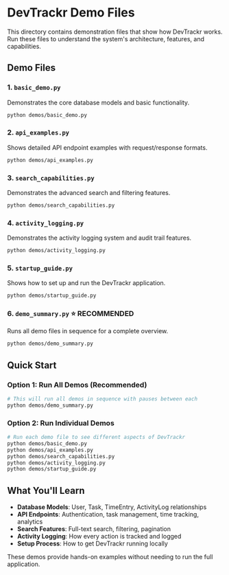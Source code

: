 # DevTrackr Demo Files

This directory contains demonstration files that show how DevTrackr works. Run these files to understand the system's architecture, features, and capabilities.

## Demo Files

### 1. `basic_demo.py`
Demonstrates the core database models and basic functionality.
```bash
python demos/basic_demo.py
```

### 2. `api_examples.py`
Shows detailed API endpoint examples with request/response formats.
```bash
python demos/api_examples.py
```

### 3. `search_capabilities.py`
Demonstrates the advanced search and filtering features.
```bash
python demos/search_capabilities.py
```

### 4. `activity_logging.py`
Demonstrates the activity logging system and audit trail features.
```bash
python demos/activity_logging.py
```

### 5. `startup_guide.py`
Shows how to set up and run the DevTrackr application.
```bash
python demos/startup_guide.py
```

### 6. `demo_summary.py` ⭐ **RECOMMENDED**
Runs all demo files in sequence for a complete overview.
```bash
python demos/demo_summary.py
```

## Quick Start

### Option 1: Run All Demos (Recommended)
```bash
# This will run all demos in sequence with pauses between each
python demos/demo_summary.py
```

### Option 2: Run Individual Demos
```bash
# Run each demo file to see different aspects of DevTrackr
python demos/basic_demo.py
python demos/api_examples.py
python demos/search_capabilities.py
python demos/activity_logging.py
python demos/startup_guide.py
```

## What You'll Learn

- **Database Models**: User, Task, TimeEntry, ActivityLog relationships
- **API Endpoints**: Authentication, task management, time tracking, analytics
- **Search Features**: Full-text search, filtering, pagination
- **Activity Logging**: How every action is tracked and logged
- **Setup Process**: How to get DevTrackr running locally

These demos provide hands-on examples without needing to run the full application.
